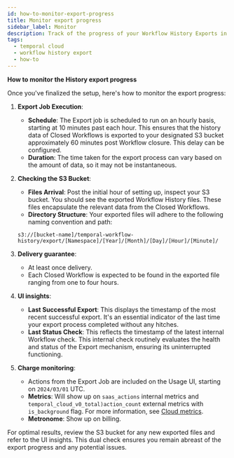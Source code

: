 ```yaml
---
id: how-to-monitor-export-progress
title: Monitor export progress
sidebar_label: Monitor
description: Track of the progress of your Workflow History Exports in Temporal Cloud.
tags:
  - temporal cloud
  - workflow history export
  - how-to
---
```


**How to monitor the History export progress**

Once you've finalized the setup, here's how to monitor the export progress:

1. **Export Job Execution**:
   - **Schedule**: The Export job is scheduled to run on an hourly basis, starting at 10 minutes past each hour.
     This ensures that the history data of Closed Workflows is exported to your designated S3 bucket approximately 60 minutes post Workflow closure. This delay can be configured.
   - **Duration**: The time taken for the export process can vary based on the amount of data, so it may not be instantaneous.

2. **Checking the S3 Bucket**:
   - **Files Arrival**: Post the initial hour of setting up, inspect your S3 bucket.
     You should see the exported Workflow History files.
     These files encapsulate the relevant data from the Closed Workflows.
   - **Directory Structure**: Your exported files will adhere to the following naming convention and path:

   ```command
   s3://[bucket-name]/temporal-workflow-history/export/[Namespace]/[Year]/[Month]/[Day]/[Hour]/[Minute]/
   ```

3. **Delivery guarantee**:
   - At least once delivery.
   - Each Closed Workflow is expected to be found in the exported file ranging from one to four hours.

4. **UI insights**:
   - **Last Successful Export**: This displays the timestamp of the most recent successful export.
     It's an essential indicator of the last time your export process completed without any hitches.
   - **Last Status Check**: This reflects the timestamp of the latest internal Workflow check.
     This internal check routinely evaluates the health and status of the Export mechanism, ensuring its uninterrupted functioning.

5. **Charge monitoring**:
   - Actions from the Export Job are included on the Usage UI, starting on `2024/03/01` UTC.
   - **Metrics**: Will show up on `saas_actions` internal metrics and `temporal_cloud_v0_total)action_count` external metrics with `is_background` flag. For more information, see [Cloud metrics](/cloud/metrics-intro).
   - **Metronome**: Show up on billing.

For optimal results, review the S3 bucket for any new exported files and refer to the UI insights.
This dual check ensures you remain abreast of the export progress and any potential issues.
